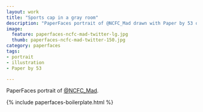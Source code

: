 ```yaml
---
layout: work
title: "Sports cap in a gray room"
description: "PaperFaces portrait of @NCFC_Mad drawn with Paper by 53 on an iPad."
image: 
  feature: paperfaces-ncfc-mad-twitter-lg.jpg
  thumb: paperfaces-ncfc-mad-twitter-150.jpg
category: paperfaces
tags: 
- portrait
- illustration
- Paper by 53

---
```


PaperFaces portrait of [@NCFC_Mad](http://twitter.com/NCFC_Mad).

{% include paperfaces-boilerplate.html %}
